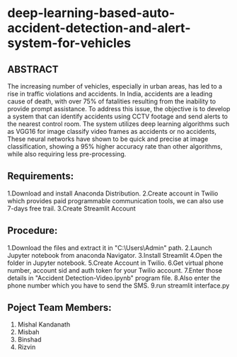 # deep-learning-based-auto-accident-detection-and-alert-system-for-vehicles
## ABSTRACT
The increasing number of vehicles, especially in urban areas, has led to a rise in traffic violations and accidents. In India, accidents are a leading cause of death, with over 75% of fatalities resulting from the inability to provide prompt assistance. To address this issue, the objective is to develop a system that can identify accidents using CCTV footage and send alerts to the nearest control room. The system utilizes deep learning algorithms such as VGG16 for image classify video frames as accidents or no accidents, These neural networks have shown to be quick and precise at image classification, showing a 95% higher accuracy rate than other algorithms, while also requiring less pre-processing.

## Requirements:
1.Download and install Anaconda Distribution.
2.Create account in Twilio which provides paid programmable communication tools, we can also use 7-days free trail.
3.Create Streamlit Account
## Procedure:
1.Download the files and extract it in "C:\Users\Admin" path.
2.Launch Jupyter notebook from anaconda Navigator.
3.Install Streamlit
4.Open the folder in Jupyter notebook.
5.Create Account in Twilio.
6.Get virtual phone number, account sid and auth token for your Twilio account.
7.Enter those details in "Accident Detection-Video.ipynb" program file.
8.Also enter the phone number which you have to send the SMS.
9.run streamlit interface.py

## Poject Team Members:
1) Mishal Kandanath
2) Misbah 
3) Binshad
4) Rizvin
